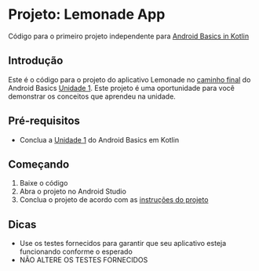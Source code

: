 Projeto: Lemonade App 
==================================

Código para o primeiro projeto independente para [Android Basics in Kotlin](https://developer.android.com/courses/android-basics-kotlin/course)

Introdução
------------

Este é o código para o projeto do aplicativo Lemonade no [caminho final](https://developer.android.com/courses/pathways/android-basics-kotlin-four) do Android Basics [Unidade 1](https://developer.android.com/courses/android-basics-kotlin/unit-1). Este projeto é uma oportunidade para você demonstrar os conceitos que aprendeu na unidade.

Pré-requisitos
--------------

- Conclua a [Unidade 1](https://developer.android.com/courses/android-basics-kotlin/unit-1) do Android Basics em Kotlin

Começando
---------------

1. Baixe o código
2. Abra o projeto no Android Studio
3. Conclua o projeto de acordo com as [instruções do projeto](https://developer.android.com/codelabs/basic-android-kotlin-training-project-lemonade)

Dicas
----

- Use os testes fornecidos para garantir que seu aplicativo esteja funcionando conforme o esperado
- NÃO ALTERE OS TESTES FORNECIDOS
